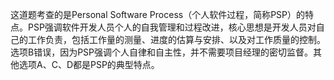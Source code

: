 这道题考查的是Personal Software Process（个人软件过程，简称PSP）的特点。PSP强调软件开发人员个人的自我管理和过程改进，核心思想是开发人员对自己的工作负责，包括工作量的测量、进度的估算与安排、以及对工作质量的控制。选项B错误，因为PSP强调个人自律和自主性，并不需要项目经理的密切监督。其他选项A、C、D都是PSP的典型特点。